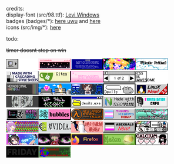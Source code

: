 credits:</br>
display-font (src/98.ttf): [Levi Windows](https://www.dafont.com/leviwindows.font?text=All+your+base+belong+to+us.+Cancel+OK)</br>
badges (badges/\*): [here uwu](https://cyber.dabamos.de/88x31/) and [here](https://neonaut.neocities.org/cyber/88x31)</br>
icons (src/img/\*): [here](https://win98icons.alexmeub.com/)</br>

todo:

~~timer doesnt stop on win~~


<img alt="./badges/000010.gif" src="./badges/000010.gif"><img alt="./badges/catp0rtal.gif" src="./badges/catp0rtal.gif"><img alt="./badges/getbsod.gif" src="./badges/getbsod.gif"><img alt="./badges/reshirii.gif" src="./badges/reshirii.gif"><img alt="./badges/104.gif" src="./badges/104.gif"><img alt="./badges/css2.gif" src="./badges/css2.gif"><img alt="./badges/gitea.gif" src="./badges/gitea.gif"><img alt="./badges/rosemary22.gif" src="./badges/rosemary22.gif"><img alt="./badges/1of2.gif" src="./badges/1of2.gif"><img alt="./badges/css.png" src="./badges/css.png"><img alt="./badges/hexrain.png" src="./badges/hexrain.png"><img alt="./badges/rosemary7.gif" src="./badges/rosemary7.gif"><img alt="./badges/amatsuki.gif" src="./badges/amatsuki.gif"><img alt="./badges/devils_button.gif" src="./badges/devils_button.gif"><img alt="./badges/linuxnow2.gif" src="./badges/linuxnow2.gif"><img alt="./badges/thatwhitehand.png" src="./badges/thatwhitehand.png"><img alt="./badges/anibanner.gif" src="./badges/anibanner.gif"><img alt="./badges/devils.gif" src="./badges/devils.gif"><img alt="./badges/neovim.gif" src="./badges/neovim.gif"><img alt="./badges/transistor_cafe.gif" src="./badges/transistor_cafe.gif"><img alt="./badges/anticodeandrun.gif" src="./badges/anticodeandrun.gif"><img alt="./badges/digby88.gif" src="./badges/digby88.gif"><img alt="./badges/newlambda.gif" src="./badges/newlambda.gif"><img alt="./badges/transnow2.gif" src="./badges/transnow2.gif"><img alt="./badges/arizona.gif" src="./badges/arizona.gif"><img alt="./badges/dramaturgie.gif" src="./badges/dramaturgie.gif"><img alt="./badges/nvidia.gif" src="./badges/nvidia.gif"><img alt="./badges/zettai.gif" src="./badges/zettai.gif"><img alt="./badges/asexuals_now.gif" src="./badges/asexuals_now.gif"><img alt="./badges/finger-logo-people.gif" src="./badges/finger-logo-people.gif"><img alt="./badges/nya2.gif" src="./badges/nya2.gif"><img alt="./badges/beyes.gif" src="./badges/beyes.gif"><img alt="./badges/firefox4.gif" src="./badges/firefox4.gif"><img alt="./badges/photo.jpeg" src="./badges/photo.jpeg"><img alt="./badges/calcium.png" src="./badges/calcium.png"><img alt="./badges/friday-girl.gif" src="./badges/friday-girl.gif"><img alt="./badges/photo.png" src="./badges/photo.png">
